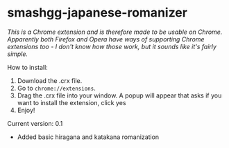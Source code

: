 # smashgg-japanese-romanizer

*This is a Chrome extension and is therefore made to be usable on Chrome. Apparently both Firefox and Opera have ways of supporting Chrome extensions too - I don't know how those work, but it sounds like it's fairly simple.*

How to install:

1. Download the .crx file.
2. Go to `chrome://extensions`.
3. Drag the .crx file into your window. A popup will appear that asks if you want to install the extension, click yes
4. Enjoy!

Current version: 0.1

- Added basic hiragana and katakana romanization
